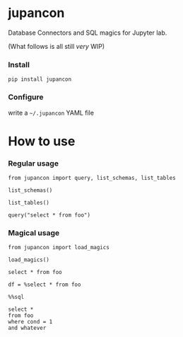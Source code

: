 # jupancon

Database Connectors and SQL magics for Jupyter lab.

(What follows is all still *very* WIP)

### Install

`pip install jupancon`

### Configure

write a `~/.jupancon` YAML file

# How to use

### Regular usage

```
from jupancon import query, list_schemas, list_tables

list_schemas()

list_tables()

query("select * from foo")
```

### Magical usage

```
from jupancon import load_magics

load_magics()
```

```
select * from foo
```

```
df = %select * from foo
```

```
%%sql

select * 
from foo
where cond = 1
and whatever
```
